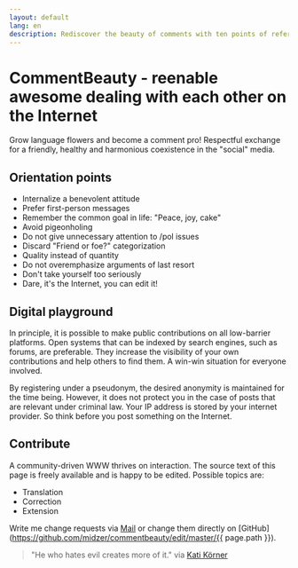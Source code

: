 ```yaml
---
layout: default
lang: en
description: Rediscover the beauty of comments with ten points of reference
---
```

# CommentBeauty - reenable awesome dealing with each other on the Internet

Grow language flowers and become a comment pro! Respectful exchange for a friendly, healthy and harmonious coexistence in the "social" media.

## Orientation points

* Internalize a benevolent attitude
* Prefer first-person messages
* Remember the common goal in life: "Peace, joy, cake"
* Avoid pigeonholing
* Do not give unnecessary attention to /pol issues
* Discard "Friend or foe?" categorization
* Quality instead of quantity
* Do not overemphasize arguments of last resort
* Don't take yourself too seriously
* Dare, it's the Internet, you can edit it!

## Digital playground

In principle, it is possible to make public contributions on all low-barrier platforms. Open systems that can be indexed by search engines, such as forums, are preferable. They increase the visibility of your own contributions and help others to find them. A win-win situation for everyone involved.

By registering under a pseudonym, the desired anonymity is maintained for the time being. However, it does not protect you in the case of posts that are relevant under criminal law. Your IP address is stored by your internet provider. So think before you post something on the Internet.

## Contribute

A community-driven WWW thrives on interaction. The source text of this page is freely available and is happy to be edited. Possible topics are:

* Translation
* Correction
* Extension

Write me change requests via [Mail](https://midzer.de/contact) or change them directly on [GitHub](https://github.com/midzer/commentbeauty/edit/master/{{ page.path }}).

> "He who hates evil creates more of it." via [Kati Körner](https://katikoerner.de/toxische-menschen/)
